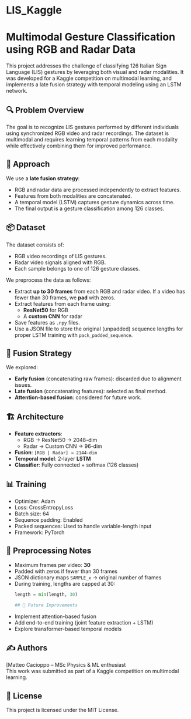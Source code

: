 # LIS_Kaggle
# Multimodal Gesture Classification using RGB and Radar Data

This project addresses the challenge of classifying 126 Italian Sign Language (LIS) gestures by leveraging both visual and radar modalities. It was developed for a Kaggle competition on multimodal learning, and implements a late fusion strategy with temporal modeling using an LSTM network.

## 🔍 Problem Overview

The goal is to recognize LIS gestures performed by different individuals using synchronized RGB video and radar recordings. The dataset is multimodal and requires learning temporal patterns from each modality while effectively combining them for improved performance.

## 🧠 Approach

We use a **late fusion strategy**:
- RGB and radar data are processed independently to extract features.
- Features from both modalities are concatenated.
- A temporal model (LSTM) captures gesture dynamics across time.
- The final output is a gesture classification among 126 classes.

## 📦 Dataset

The dataset consists of:
- RGB video recordings of LIS gestures.
- Radar video signals aligned with RGB.
- Each sample belongs to one of 126 gesture classes.

We preprocess the data as follows:
- Extract **up to 30 frames** from each RGB and radar video. If a video has fewer than 30 frames, we **pad** with zeros.
- Extract features from each frame using:
  - **ResNet50** for RGB
  - A **custom CNN** for radar
- Save features as `.npy` files.
- Use a JSON file to store the original (unpadded) sequence lengths for proper LSTM training with `pack_padded_sequence`.

## 🧪 Fusion Strategy

We explored:
- **Early fusion** (concatenating raw frames): discarded due to alignment issues.
- **Late fusion** (concatenating features): selected as final method.
- **Attention-based fusion**: considered for future work.

## 🏗️ Architecture

- **Feature extractors**:  
  - RGB → ResNet50 → 2048-dim  
  - Radar → Custom CNN → 96-dim  
- **Fusion**: `[RGB | Radar] → 2144-dim`
- **Temporal model**: 2-layer **LSTM**
- **Classifier**: Fully connected + softmax (126 classes)

## 📊 Training

- Optimizer: Adam  
- Loss: CrossEntropyLoss  
- Batch size: 64  
- Sequence padding: Enabled  
- Packed sequences: Used to handle variable-length input  
- Framework: PyTorch

## 🧹 Preprocessing Notes

- Maximum frames per video: **30**
- Padded with zeros if fewer than 30 frames
- JSON dictionary maps `SAMPLE_x` → original number of frames
- During training, lengths are capped at 30:  
  ```python
  length = min(length, 30)

  ## 📌 Future Improvements
- Implement attention-based fusion  
- Add end-to-end training (joint feature extraction + LSTM)  
- Explore transformer-based temporal models  

## ✍️ Authors
[Matteo Cacioppo – MSc Physics & ML enthusiast  
This work was submitted as part of a Kaggle competition on multimodal learning.

## 🏁 License
This project is licensed under the MIT License.


